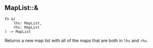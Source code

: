 ## MapList::&

```rhai
fn &(
    lhs: MapList,
    rhs: MapList
) -> MapList
```

Returns a new map list with all of the maps that are both in `lhs` and `rhs`.
